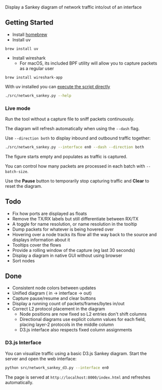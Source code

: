 Display a Sankey diagram of network traffic into/out of an interface

## Getting Started
- Install [homebrew](https://brew.sh/)
- Install uv
```commandline
brew install uv
```

- Install wireshark
  - For macOS, its included BPF utility will allow you to capture packets as a regular user
```commandline
brew install wireshark-app
```

With uv installed you can [execute the script directly](https://docs.astral.sh/uv/guides/scripts/#using-a-shebang-to-create-an-executable-file) 
```bash
./src/network_sankey.py --help
```

### Live mode

Run the tool without a capture file to sniff packets continuously. 

The diagram will refresh automatically when using the `--dash` flag. 

Use `--direction both` to display inbound and outbound traffic together:

```bash
./src/network_sankey.py --interface en0 --dash --direction both
```

The figure starts empty and populates as traffic is captured. 

You can control how many packets are processed in each batch with `--batch-size`.

Use the **Pause** button to temporarily stop capturing traffic and **Clear** to reset the diagram.

## Todo
- Fix how ports are displayed as floats
- Remove the TX/RX labels but still differentiate between RX/TX
- A toggle for name resolution, or name resolution in the tooltip
- Dump packets for whatever is being hovered over
- Hovering over a node tracks its flow all the way back to the source and displays information about it
- Tooltips cover the flows
- Provide a rolling window of the capture (eg last 30 seconds)
- Display a diagram in native GUI without using browser
- Sort nodes

## Done
- Consistent node colors between updates
- Unified diagram ( in -> interface -> out)
- Capture pause/resume and clear buttons
- Display a running count of packets/frames/bytes in/out
- Correct L2 protocol placement in the diagram
  - Node positions are now fixed so L2 entries don't shift columns
  - Directional diagrams use explicit column values for each field, placing
    layer‑2 protocols in the middle column
  - D3.js interface also respects fixed column assignments
### D3.js Interface

You can visualize traffic using a basic D3.js Sankey diagram. Start the server and open the web interface:

```bash
python src/network_sankey_d3.py --interface en0
```

The page is served at `http://localhost:8000/index.html` and refreshes automatically.
